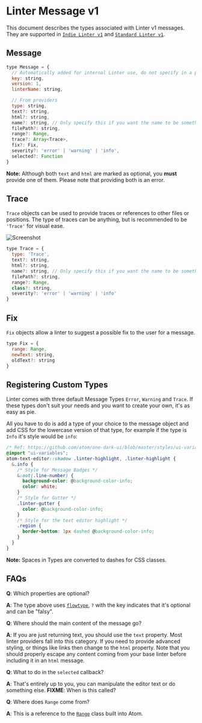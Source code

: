 # Linter Message v1

This document describes the types associated with Linter v1 messages. They
are supported in [`Indie Linter v1`](indie-linter-v1.md) and
[`Standard Linter v1`](standard-linter-v1.md).

## Message

```js
type Message = {
  // Automatically added for internal Linter use, do not specify in a provider
  key: string,
  version: 1,
  linterName: string,

  // From providers
  type: string,
  text?: string,
  html?: string,
  name?: string, // Only specify this if you want the name to be something other than your linterProvider.name
  filePath?: string,
  range?: Range,
  trace?: Array<Trace>,
  fix?: Fix,
  severity?: 'error' | 'warning' | 'info',
  selected?: Function
}
```

__Note:__ Although both `text` and `html` are marked as optional, you **must**
provide one of them. Please note that providing both is an error.

## Trace

`Trace` objects can be used to provide traces or references to other files or
positions. The type of traces can be anything, but is recommended to be
`'Trace'` for visual ease.

![Screenshot](https://cloud.githubusercontent.com/assets/4278113/10680812/6ecf6d64-78e0-11e5-972b-4a47261d19e3.png)

```js
type Trace = {
  type: 'Trace',
  text?: string,
  html?: string,
  name?: string, // Only specify this if you want the name to be something other than your linterProvider.name
  filePath?: string,
  range?: Range,
  class?: string,
  severity?: 'error' | 'warning' | 'info'
}
```

## Fix

`Fix` objects allow a linter to suggest a possible fix to the user for a
message.

```js
type Fix = {
  range: Range,
  newText: string,
  oldText?: string
}
```

## Registering Custom Types

Linter comes with three default Message Types `Error`, `Warning` and `Trace`.
If these types don't suit your needs and you want to create your own, it's
as easy as pie.

All you have to do is add a type of your choice to the message object and add
CSS for the lowercase version of that type, for example if the type is
`Info` it's style would be `info`:

```css
/* Ref: https://github.com/atom/one-dark-ui/blob/master/styles/ui-variables.less */
@import "ui-variables";
atom-text-editor::shadow .linter-highlight, .linter-highlight {
  &.info {
    /* Style for Message Badges */
    &:not(.line-number) {
      background-color: @background-color-info;
      color: white;
    }
    /* Style for Gutter */
    .linter-gutter {
      color: @background-color-info;
    }
    /* Style for the text editor highlight */
    .region {
      border-bottom: 1px dashed @background-color-info;
    }
  }
}
```

__Note:__ Spaces in Types are converted to dashes for CSS classes.

## FAQs

**Q**: Which properties are optional?

**A**: The type above uses [`flowtype`](https://flowtype.org/), `?` with the key
indicates that it's optional and can be "falsy".

**Q**: Where should the main content of the message go?

**A**: If you are just returning text, you should use the `text` property. Most
linter providers fall into this category. If you need to provide advanced
styling, or things like links then change to the `html` property. Note that you
should properly escape any content coming from your base linter before including
it in an `html` message.

**Q**: What to do in the `selected` callback?

**A**: That's entirely up to you, you can manipulate the editor text or do
something else.
**FIXME**: When is this called?

**Q**: Where does `Range` come from?

**A**: This is a reference to the [`Range`](https://atom.io/docs/api/latest/Range)
class built into Atom.
